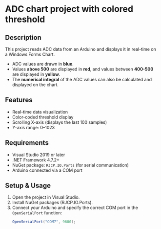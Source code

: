 # ADC chart project with colored threshold

## Description
This project reads ADC data from an Arduino and displays it in real-time on a Windows Forms Chart.  
- ADC values are drawn in **blue**.  
- Values **above 500** are displayed in **red**, and values between **400-500** are displayed in **yellow**.  
- The **numerical integral** of the ADC values can also be calculated and displayed on the chart.  

## Features
- Real-time data visualization  
- Color-coded threshold display  
- Scrolling X-axis (displays the last 100 samples)  
- Y-axis range: 0–1023  

## Requirements
- Visual Studio 2019 or later  
- .NET Framework 4.7.2+  
- NuGet package: `RJCP.IO.Ports` (for serial communication)  
- Arduino connected via a COM port  

## Setup & Usage
1. Open the project in Visual Studio.  
2. Install NuGet packages (RJCP.IO.Ports).  
3. Connect your Arduino and specify the correct COM port in the `OpenSerialPort` function:  
   ```csharp
   OpenSerialPort("COM7", 9600);
